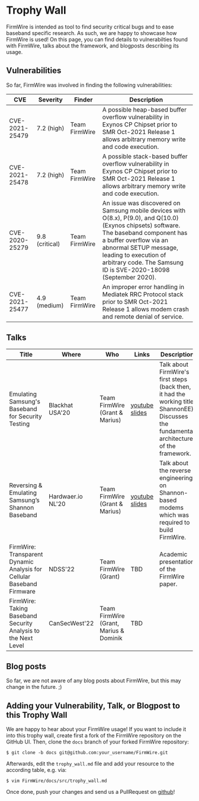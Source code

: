 # Trophy Wall

FirmWire is intended as tool to find security critical bugs and to ease baseband specific research.
As such, we are happy to showcase how FirmWire is used! On this page, you can find details to vulnerabilties found with FirmWire, talks about the framework, and blogposts describing its usage.


## Vulnerabilities

So far, FirmWire was involved in finding the following vulnerabilities:


| CVE            | Severity       | Finder        | Description                                                                                                                                                                                                                                                                           |
| -------------- | -------------- | ------------- | ------------------------------------------------------------------------------------------------------------------------------------------------------------------------------------------------------------------------------------------------------------------------------------- |
| CVE-2021-25479 | 7.2 (high)     | Team FirmWire | A possible heap-based buffer overflow vulnerability in Exynos CP Chipset prior to SMR Oct-2021 Release 1 allows arbitrary memory write and code execution.                                                                                                                            |
| CVE-2021-25478 | 7.2 (high)     | Team FirmWire | A possible stack-based buffer overflow vulnerability in Exynos CP Chipset prior to SMR Oct-2021 Release 1 allows arbitrary memory write and code execution.                                                                                                                           |
| CVE-2020-25279 | 9.8 (critical) | Team FirmWire | An issue was discovered on Samsung mobile devices with O(8.x), P(9.0), and Q(10.0) (Exynos chipsets) software. The baseband component has a buffer overflow via an abnormal SETUP message, leading to execution of arbitrary code. The Samsung ID is SVE-2020-18098 (September 2020). |
| CVE-2021-25477 | 4.9 (medium)   | Team FirmWire | An improper error handling in Mediatek RRC Protocol stack prior to SMR Oct-2021 Release 1 allows modem crash and remote denial of service.                                                                                                                                            |

## Talks


| Title                                                                 | Where             | Who                                    | Links                                                                                                                                                                        | Description                                                                                                                                 |
| --------------------------------------------------------------------- | ----------------- | -------------------------------------- | ---------------------------------------------------------------------------------------------------------------------------------------------------------------------------- | ------------------------------------------------------------------------------------------------------------------------------------------- |
| Emulating Samsung's Baseband for Security Testing                     | Blackhat USA'20   | Team FirmWire (Grant & Marius)         | [youtube](https://www.youtube.com/watch?v=wkWUU8820ro) [slides](http://i.blackhat.com/USA-20/Wednesday/us-20-Hernandez-Emulating-Samsungs-Baseband-For-Security-Testing.pdf) | Talk about FirmWire's first steps (back then, it had the working title ShannonEE). Discusses the fundamental architecture of the framework. |
| Reversing & Emulating Samsung’s Shannon Baseband                      | Hardwaer.io NL'20 | Team FirmWire (Grant & Marius)         | [youtube](https://www.youtube.com/watch?v=ypxgXNtvlgA) [slides](https://hardwear.io/netherlands-2020/presentation/samsung-baseband-hardwear-io-nl-2020.pdf)                  | Talk about the reverse engineering on Shannon-based modems which was required to build FirmWire.                                            |
| FirmWire: Transparent Dynamic Analysis for Cellular Baseband Firmware | NDSS'22           | Team FirmWire (Grant)                  | TBD                                                                                                                                                                          | Academic presentation of the FirmWire paper.                                                                                                |                                                  
| FirmWire: Taking Baseband Security Analysis to the Next Level         | CanSecWest'22     | Team FirmWire (Grant, Marius & Dominik | TBD                                                                                                                                                                          |                                                                                                                                             | Talk about the full FirmWire framework as released to the public                                                                                                                                            

## Blog posts

So far, we are not aware of any blog posts about FirmWire, but this may change in the future. ;)

## Adding your Vulnerability, Talk, or Blogpost to this Trophy Wall

We are happy to hear about your FirmWire usage! If you want to include it into this trophy wall, create first a fork of the FirmWire repository on the GitHub UI.
Then, clone the `docs` branch of your forked FirmWire repository:

```
$ git clone -b docs git@github.com:your_username/FirmWire.git
```

Afterwards, edit the `trophy_wall.md` file and add your resource to the according table, e.g. via:
```
$ vim FirmWire/docs/src/trophy_wall.md
```

Once done, push your changes and send us a PullRequest on [github](https://github.com/FirmWire/FirmWire)!
